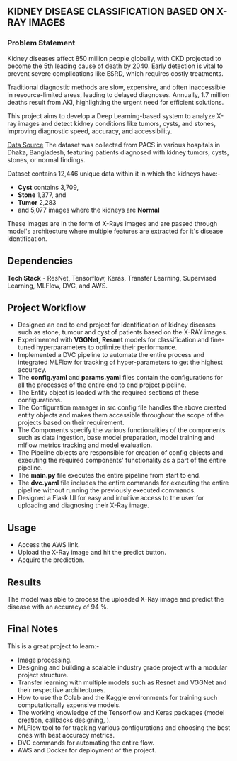 ## KIDNEY DISEASE CLASSIFICATION BASED ON X-RAY IMAGES

### Problem Statement
Kidney diseases affect 850 million people globally, with CKD projected to become the 5th leading cause of death by 2040. Early detection is vital to prevent severe complications like ESRD, which requires costly treatments.

Traditional diagnostic methods are slow, expensive, and often inaccessible in resource-limited areas, leading to delayed diagnoses. Annually, 1.7 million deaths result from AKI, highlighting the urgent need for efficient solutions.

This project aims to develop a Deep Learning-based system to analyze X-ray images and detect kidney conditions like tumors, cysts, and stones, improving diagnostic speed, accuracy, and accessibility.


[Data Source](https://www.kaggle.com/datasets/nazmul0087/ct-kidney-dataset-normal-cyst-tumor-and-stone)
The dataset was collected from PACS in various hospitals in Dhaka, Bangladesh, featuring patients diagnosed with kidney tumors, cysts, stones, or normal findings.

Dataset contains 12,446 unique data within it in which the kidneys have:-
* **Cyst** contains 3,709,
* **Stone** 1,377, and
* **Tumor** 2,283
* and 5,077 images where the kidneys are **Normal** 

These images are in the form of X-Rays images and are passed through model's architecture where multiple features are extracted for it's disease identification.


## Dependencies
**Tech Stack** - ResNet, Tensorflow, Keras, Transfer Learning, Supervised Learning, MLFlow, DVC, and AWS.

## Project Workflow

* Designed an end to end project for identification of kidney diseases such as stone, tumour and cyst of patients based on the X-RAY images.
* Experimented with **VGGNet**, **Resnet** models for classification and fine-tuned hyperparameters to optimize their performance.
* Implemented a DVC pipeline to automate the entire process and integrated MLFlow for tracking of hyper-parameters to get the highest accuracy.
* The **config.yaml** and **params.yaml** files contain the configurations for all the processes of the entire end to end project pipeline.
* The Entity object is loaded with the required sections of these configurations.
* The Configuration manager in src config file handles the above created entity objects and makes them accessible throughout the scope of the projects based on their requirement.
* The Components specify the various functionalities of the components such as data ingestion, base model preparation, model training and mlflow metrics tracking and model evaluation.
* The Pipeline objects are responsible for creation of config objects and executing the required components' functionality as a part of the entire pipeline.
* The **main.py** file executes the entire pipeline from start to end.
* The **dvc.yaml** file includes the entire commands for executing the entire pipeline without running the previously executed commands.
* Designed a Flask UI for easy and intuitive access to the user for uploading and diagnosing their X-Ray image.


## Usage
* Access the AWS link.
* Upload the X-Ray image and hit the predict button.
* Acquire the prediction.


## Results
The model was able to process the uploaded X-Ray image and predict the disease with an accuracy of 94 %.


## Final Notes
This is a great project to learn:-
* Image processing.
* Designing and building a scalable industry grade project with a modular project structure.
* Transfer learning with multiple models such as Resnet and VGGNet and their respective architectures.
* How to use the Colab and the Kaggle environments for training such computationally expensive models.
* The working knowledge of the Tensorflow and Keras packages (model creation, callbacks designing, ).
* MLFlow tool to for tracking various configurations and choosing the best ones with best accuracy metrics.
* DVC commands for automating the entire flow.
* AWS and Docker for deployment of the project.

